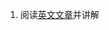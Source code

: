 1. 阅读[英文文章](https://www.digitalocean.com/community/tutorials/java-singleton-design-pattern-best-practices-examples)并讲解